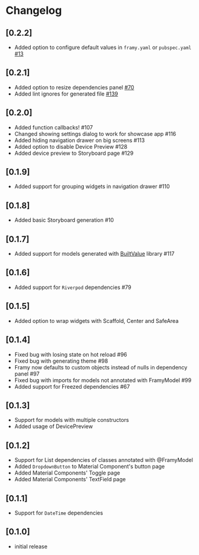 # Changelog

## [0.2.2]

* Added option to configure default values in `framy.yaml` or `pubspec.yaml` [#13](https://github.com/Fidev-io/framy/issues/13)

## [0.2.1]

* Added option to resize dependencies panel [#70](https://github.com/Fidev-io/framy/issues/70)
* Added lint ignores for generated file [#139](https://github.com/Fidev-io/framy/issues/139)

## [0.2.0]

* Added function callbacks! #107
* Changed showing settings dialog to work for showcase app #116
* Added hiding navigation drawer on big screens #113
* Added option to disable Device Preview #128
* Added device preview to Storyboard page #129

## [0.1.9]

* Added support for grouping widgets in navigation drawer #110

## [0.1.8]

* Added basic Storyboard generation #10

## [0.1.7]

* Added support for models generated with [BuiltValue](https://pub.dev/packages/built_value) library #117

## [0.1.6]

* Added support for `Riverpod` dependencies #79

## [0.1.5]

* Added option to wrap widgets with Scaffold, Center and SafeArea

## [0.1.4]

* Fixed bug with losing state on hot reload #96
* Fixed bug with generating theme #98
* Framy now defaults to custom objects instead of nulls in dependency panel #97
* Fixed bug with imports for models not annotated with FramyModel #99
* Added support for Freezed dependencies #67

## [0.1.3]

* Support for models with multiple constructors
* Added usage of DevicePreview 

## [0.1.2]

* Support for List dependencies of classes annotated with @FramyModel
* Added `DropdownButton` to Material Component's button page
* Added Material Components' Toggle page
* Added Material Components' TextField page

## [0.1.1]

* Support for `DateTime` dependencies

## [0.1.0]

- initial release
